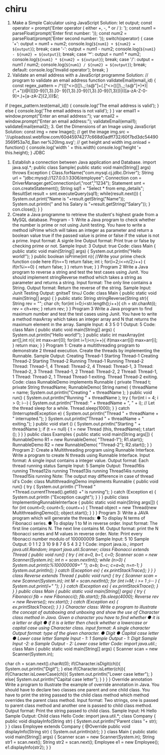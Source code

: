 # chiru
1. Make a Simple Calculator using JavaScript
Solution:
let output;
const operator = prompt('Enter operator ( either +, -, * or / ): ');
const num1 = parseFloat(prompt('Enter first number: '));
const num2 = parseFloat(prompt('Enter second number: '));
switch(operator) {
 case '+':
 output = num1 + num2;
 console.log(`${num1} + ${num2} = ${output}`);
 break;
 case '-':
 output = num1 - num2;
 console.log(`${num1} - ${num2} = ${output}`);
 break;
 case '*':
 output = num1 * num2;
 console.log(`${num1} * ${num2} = ${output}`);
 break;
 case '/':
 output = num1 / num2;
 console.log(`${num1} / ${num2} = ${output}`);
 break;
 default:
 console.log('Invalid operator');
 break;
}
2. Validate an email address with a JavaScript programme
Solution:
// program to validate an email address
function validateEmail(email_id) {
 const regex_pattern =
/^(([^<>()[\]\\.,;:\s@\"]+(\.[^<>()[\]\\.,;:\s@\"]+)*)|(\".+\"))@((\[[0-9]{1,3}\.[0-
9]{1,3}\.[0-9]{1,3}\.[0-9]{1,3}\])|(([a-zA-Z\-0-9]+\.)+[a-zA-Z]{2,}))$/;

 if (regex_pattern.test(email_id)) {
 console.log('The email address is valid');
 }
 else {
 console.log('The email address is not valid');
 }
}
var email1 = window.prompt("Enter an email address:");
var email2 = window.prompt("Enter an email address:");
validateEmail(email1);
validateEmail(email2);
3. Get the Dimensions of an Image using JavaScript
Solution:
const img = new Image();
// get the image
img.src = '//uploadsssl.webflow.com/60d45974277c668d0adff732/60f7bd3dc544903569f53a7d_Ban
ner%20Img.svg';
// get height and width
img.onload = function() {
 console.log('width ' + this.width)
 console.log('height '+ this.height);
}
JDBC
1. Establish a connection between Java application and Database.
import java.sql.*;
public class Sample{
public static void main(String[] args) throws Exception {
Class.forName("com.mysql.cj.jdbc.Driver");
String url = "jdbc:mysql://127.0.0.1:3306/employee";
Connection con = DriverManager.getConnection(url,"root","1234");
Statement smt = con.createStatement();
String sql1 = "Select * from emp_details";
ResultSet result = smt.executeQuery(sql1);
while(result.next()) {
System.out.print("Name is "+result.getString("Name"));
System.out.println(" and his Salary is
"+result.getString("Salary"));
}
con.close();
}
}
2. Create a Java programme to retrieve the student's highest grade from a MySQL
database.
Program - 1:
Write a Java program to check whether the number is prime or not using Junit testing.
You have to write a method isPrime which will takes an integer as parameter and return
a boolean value true if the passed value is prime or false if the value is not a prime.
Input format:
A signle line
Output format:
Print true or false by checking prime or not.
Sample Input:
3
Output:
true
Code:
class Main {
 public static void main(String[] args) {
 System.out.println("Hello world!");
 }
 public boolean isPrime(int n){
 //Write your prime check function code here
 if(n==1) return false;
 int i;
 for(i=2;i<=n/2;i++)
 {
 if(n%i==0)
 {
 return false;
 }
 }
 return true;
 }
}
Program 2
Write a Java program to reverse a string and test the test cases using Junit.
You should implement stringReverse method which takes a string as parameter and
returns a string.
Input format:
The only line contains a String.
Output format:
Return the reverse of the string.
Sample Input:
Junit Testing
Output:
gnitseT tinuJ
Code:
class Main {
 public static void main(String[] args) {
 }
 public static String stringReverse(String str){
 String rev = "";
 char ch;
 for(int i=0;i<str.length();i++){
 ch = str.charAt(i);
 rev = ch+rev;
 }
 return rev;
 }
}
Program 3
Write a Java program to find maximum number and test the test cases using Junit.
You have to write a method maxArray which takes an integer array and N that returns
the maximum element in the array.
Sample Input:
4
3 5 0 1
Output:
5
Code:
class Main {
 public static void main(String[] args) {
 System.out.println("Hello world!");
 }
 public static int maxArray(int arr[],int n){
 int max=arr[0];
 for(int i=1;i<n;i++){
 if(max<arr[i])
 max=arr[i];
 }
 return max;
 }
}
Program 1:
Create a multithreading program to demonstrate 2 thread execution.
Create the threads by implementing the Runnable.
Sample Output:
Creating Thread-1
Starting Thread-1
Creating Thread-2
Starting Thread-2
Running Thread-1
Running Thread-2
Thread: Thread-1, 4
Thread: Thread-2, 4
Thread: Thread-1, 3
Thread: Thread-2, 3
Thread: Thread-1, 2
Thread: Thread-2, 2
Thread: Thread-1, 1
Thread: Thread-2, 1
Thread Thread-1 exiting.
Thread Thread-2 exiting.
Code:
class RunnableDemo implements Runnable {
private Thread t;
private String threadName;
RunnableDemo( String name) {
threadName = name;
System.out.println("Creating " + threadName );
}
public void run() {
System.out.println("Running " + threadName );
try {
for(int i = 4; i > 0; i--) {
System.out.println("Thread: " + threadName + ", " + i);
// Let the thread sleep for a while.
Thread.sleep(1000);
}
} catch (InterruptedException e) {
System.out.println("Thread " + threadName + " interrupted.");
}
System.out.println("Thread " + threadName + " exiting.");
}
public void start () {
System.out.println("Starting " + threadName );
if (t == null) {
t = new Thread (this, threadName);
t.start ();
}
}
}
public class Examples {
public static void main(String args[]) {
RunnableDemo R1 = new RunnableDemo( "Thread-1");
R1.start();
RunnableDemo R2 = new RunnableDemo( "Thread-2");
R2.start();
}
}
Program 2:
Create a Multithreading program using Runnable Interface.
Write a program to create N threads using Runnable Interface.
Input format:
A single input contains a integer value.
Output format:
Each thread running status
Sample Input:
5
Sample Output:
Thread16is running
Thread12is running
Thread13is running
Thread14is running
Thread15is running
Note: The output may difference in case of thread id's
Code:
class MultithreadingDemo implements Runnable
{
public void run()
{
try
{
System.out.println ("Thread " +Thread.currentThread().getId() +" is
running");
}
catch (Exception e)
{
System.out.println ("Exception caught");
}
}
}
public class ImplementingRunnableInterface
{
public static void main(String args[])
{
for (int count=0; count<5; count++)
{
Thread object = new Thread(new MultithreadingDemo());
object.start();
}
}
}
Program 3:
Write a JAVA program which will generate the threads:
● To display N terms of Fibonacci series.
● To display 1 to M in reverse order.
Input format:
The first line contains N.
The next line contains M.
Output format:
print the N fibonacci series and M values in reverse order.
Note: Print every fibonacci number modulo of 100000009
Sample Input:
5
10
Sample Output:
0 1 1 2 3
10 9 8 7 6 5 4 3 2 1
Code:
import java.io.*;
import java.util.Random;
import java.util.Scanner;
class Fibonacci extends Thread
{
public void run()
{
try
{
int a=0, b=1, c=0;
 Scanner scan = new Scanner(System.in);
int n = scan.nextInt();
while (n>0)
{
System.out.print(c%100000009+" ");
a=b;
b=c;
c=a+b;
n=n-1;
}
 System.out.println();
}
catch (Exception ex)
{
ex.printStackTrace();
}
}
}
class Reverse extends Thread
{
public void run()
{
try
{
 Scanner scan = new Scanner(System.in);
int M = scan.nextInt();
for (int i=M; i >= 1 ;i-- )
{
System.out.print(i+" ");
}
}
catch (Exception ex)
{
ex.printStackTrace();
}
}
}
public class Main
{
public static void main(String[] args)
{
try
{
Fibonacci fib = new Fibonacci();
fib.start();
fib.sleep(4000);
Reverse rev = new Reverse();
rev.start();
}
catch (Exception ex)
{
ex.printStackTrace();
}
}
}
Character class:
Write a program to illustrate the concept of autoboxing and unboxing and show the use
of Character class method in Java.
Given a character you have to find whether
● it is a letter or digit
● if it is a letter then check whether a lowercase or capital case
using Character class.
input format:
A single character
Output format:
type of the given character.
● Digit
● Capital case letter
● Lower case letter
Sample Input - 1:
1
Sample Output - 1:
Digit
Sample Input -2:
a
Sample Output - 2:
Lower case letter
Code:
import java.util.*;
class Main {
 public static void main(String[] args) {
 Scanner scan = new Scanner(System.in);

 char ch = scan.next().charAt(0);
 if(Character.isDigit(ch)){
 System.out.println("Digit");
 }
 else if(Character.isLetter(ch)){
 if(Character.isLowerCase(ch)){
 System.out.println("Lower case letter");
 }
 else{
 System.out.println("Capital case letter");
 }
 }
 }
}
Override annotation
Write a program to illustrate the example of override annotation in Java.
You should have to declare two classes one parent and one child class.
You have to print the string passed to the child class method which method overrides
the parent class method.
Input format:
Two strings, one is passed to parent class method and another one is passed to child
class method.
Output format:
Print the string passed to child class.
Sample Input:
Hi Hello
Sample Output:
Child class Hello
Code:
import java.util.*;
class Company {
public void displayInfo(String str) {
System.out.println("Parent class "+ str);
}
}
class Employee extends Company {
@Override
public void displayInfo(String str) {
System.out.println(str);
}
}
class Main {
public static void main(String[] args) {
 Scanner scan = new Scanner(System.in);
 String str1 = scan.next();
 String str2 = scan.next();
 Employee e1 = new Employee();
 e1.displayInfo(str2);
}
}
     
